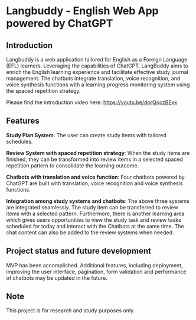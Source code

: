 # Langbuddy - English Web App powered by ChatGPT

## Introduction

Langbuddy is a web application tailored for English as a Foreign Language (EFL) learners. Leveraging the capabilities of ChatGPT, LangBuddy aims to enrich the English
learning experience and facilitate effective study journal management. The chatbots integrate translation, voice recognition, and voice synthesis functions with a learning progress monitoring system using the spaced repetition strategy.

Please find the introduction video here: https://youtu.be/dorQoczBExk

## Features

**Study Plan System**: The user can create study items with tailored schedules.

**Review System with spaced repetition strategy**: When the study items are finished, they can be transformed into review items in a selected spaced repetition pattern to consolidate the learning outcome.

**Chatbots with translation and voice function**: Four chatbots powered by ChatGPT are built with translation, voice recognition and voice synthesis functions.

**Integration among study systems and chatbots**: The above three systems are integrated seamlessly. The study item can be transferred to review items with a selected pattern. Furthermore, there is another learning area which gives users opportunities to view the study task and review tasks scheduled for today and interact with the Chatbots at the same time. The chat content can also be added to the review systems when needed.

## Project status and future development

MVP has been accomplished. Additional features, including deployment, improving the user interface, pagination, form validation and performance of chatbots may be updated in the future.

## Note

This project is for research and study purposes only.
